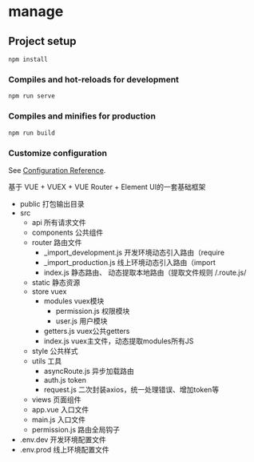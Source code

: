 # manage

## Project setup
```
npm install
```

### Compiles and hot-reloads for development
```
npm run serve
```

### Compiles and minifies for production
```
npm run build
```

### Customize configuration
See [Configuration Reference](https://cli.vuejs.org/config/).

基于 VUE + VUEX + VUE Router + Element UI的一套基础框架
- public  打包输出目录
- src
  - api  所有请求文件
  - components  公共组件
  - router  路由文件
    - _import_development.js  开发环境动态引入路由（require
    - _import_production.js  线上环境动态引入路由（import
    - index.js  静态路由、 动态提取本地路由（提取文件规则 /\.route\.js/
  - static  静态资源
  - store  vuex
    - modules  vuex模块
      - permission.js  权限模块
      - user.js  用户模块
    - getters.js  vuex公共getters
    - index.js  vuex主文件，动态提取modules所有JS
  - style  公共样式
  - utils  工具
    - asyncRoute.js  异步加载路由
    - auth.js  token
    - request.js  二次封装axios，统一处理错误、增加token等
  - views  页面组件
  - app.vue  入口文件
  - main.js  入口文件
  - permission.js  路由全局钩子
- .env.dev  开发环境配置文件
- .env.prod  线上环境配置文件
